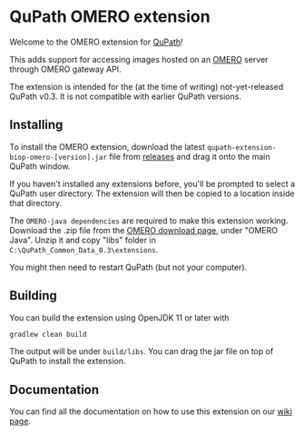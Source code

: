 # QuPath OMERO extension

Welcome to the OMERO extension for [QuPath](http://qupath.github.io)!

This adds support for accessing images hosted on an [OMERO](https://www.openmicroscopy.org/omero/) 
server through OMERO gateway API.

The extension is intended for the (at the time of writing) not-yet-released 
QuPath v0.3.
It is not compatible with earlier QuPath versions.

## Installing

To install the OMERO extension, download the latest `qupath-extension-biop-omero-[version].jar` file from [releases](https://github.com/qupath/qupath-extension-biop-omero/releases) and drag it onto the main QuPath window.

If you haven't installed any extensions before, you'll be prompted to select a QuPath user directory.
The extension will then be copied to a location inside that directory.

The `OMERO-java dependencies` are required to make this extension working. Download the .zip file from the [OMERO download page](https://www.openmicroscopy.org/omero/downloads/), under "OMERO Java". Unzip it and copy "libs" folder in `C:\QuPath_Common_Data_0.3\extensions`.

You might then need to restart QuPath (but not your computer).


## Building

You can build the extension using OpenJDK 11 or later with

```bash
gradlew clean build
```

The output will be under `build/libs`.
You can drag the jar file on top of QuPath to install the extension.

## Documentation
You can find all the documentation on how to use this extension on our [wiki page](https://wiki-biop.epfl.ch/en/Image_Storage/OMERO/OmeroQuPath).

